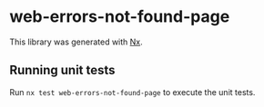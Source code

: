 # web-errors-not-found-page

This library was generated with [Nx](https://nx.dev).

## Running unit tests

Run `nx test web-errors-not-found-page` to execute the unit tests.

